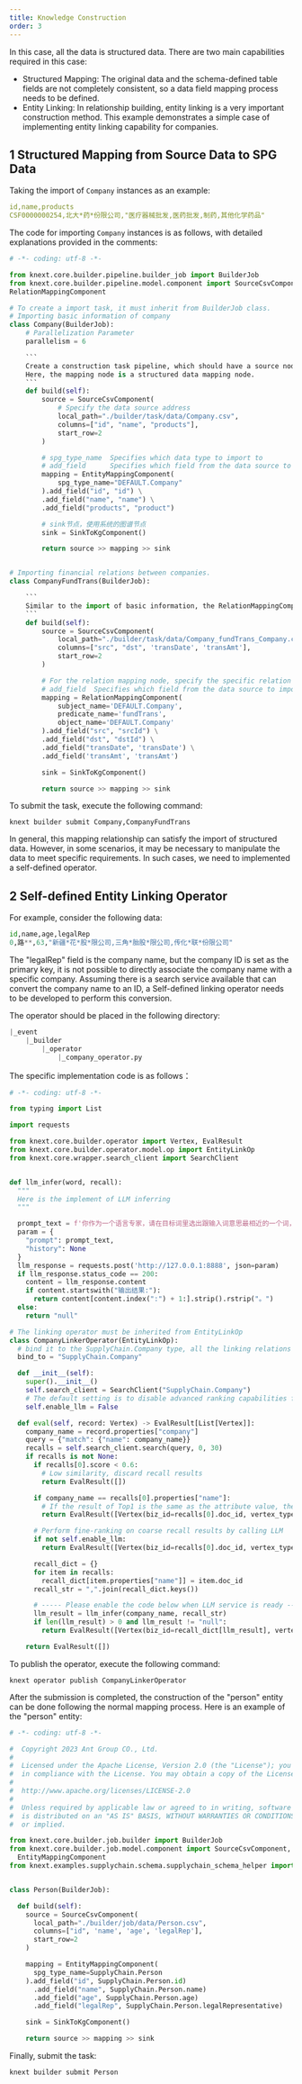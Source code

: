 ```yaml
---
title: Knowledge Construction
order: 3
---
```


In this case, all the data is structured data. There are two main capabilities required in this case:

- Structured Mapping: The original data and the schema-defined table fields are not completely consistent, so a data field mapping process needs to be defined.
- Entity Linking: In relationship building, entity linking is a very important construction method. This example demonstrates a simple case of implementing entity linking capability for companies.

## 1 Structured Mapping from Source Data to SPG Data

Taking the import of `Company` instances as an example:

```yaml
id,name,products
CSF0000000254,北大*药*份限公司,"医疗器械批发,医药批发,制药,其他化学药品"
```

The code for importing `Company` instances is as follows, with detailed explanations provided in the comments:

```python
# -*- coding: utf-8 -*-

from knext.core.builder.pipeline.builder_job import BuilderJob
from knext.core.builder.pipeline.model.component import SourceCsvComponent, SinkToKgComponent, EntityMappingComponent, \
RelationMappingComponent

# To create a import task, it must inherit from BuilderJob class.
# Importing basic information of company
class Company(BuilderJob):
    # Parallelization Parameter
    parallelism = 6

    ```
    Create a construction task pipeline, which should have a source node and a sink node. 
    Here, the mapping node is a structured data mapping node.
    ```
    def build(self):
        source = SourceCsvComponent(
            # Specify the data source address
            local_path="./builder/task/data/Company.csv",
            columns=["id", "name", "products"],
            start_row=2
        )

        # spg_type_name  Specifies which data type to import to
        # add_field      Specifies which field from the data source to import into the field defined in the schema
        mapping = EntityMappingComponent(
            spg_type_name="DEFAULT.Company"
        ).add_field("id", "id") \
        .add_field("name", "name") \
        .add_field("products", "product")

        # sink节点，使用系统的图谱节点
        sink = SinkToKgComponent()

        return source >> mapping >> sink


# Importing financial relations between companies.
class CompanyFundTrans(BuilderJob):

    ```
    Similar to the import of basic information, the RelationMappingComponent represents the relation mapping node.
    ```
    def build(self):
        source = SourceCsvComponent(
            local_path="./builder/task/data/Company_fundTrans_Company.csv",
            columns=["src", "dst", 'transDate', 'transAmt'],
            start_row=2
        )

        # For the relation mapping node, specify the specific relation
        # add_field  Specifies which field from the data source to import into the field defined in the schema
        mapping = RelationMappingComponent(
            subject_name='DEFAULT.Company',
            predicate_name='fundTrans',
            object_name='DEFAULT.Company'
        ).add_field("src", "srcId") \
        .add_field("dst", "dstId") \
        .add_field("transDate", 'transDate') \
        .add_field('transAmt', 'transAmt')

        sink = SinkToKgComponent()

        return source >> mapping >> sink

```

To submit the task, execute the following command:

```shell
knext builder submit Company,CompanyFundTrans
```

In general, this mapping relationship can satisfy the import of structured data. However, in some scenarios, it may be necessary to manipulate the data to meet specific requirements. In such cases, we need to implemented a self-defined operator.

## 2 Self-defined Entity Linking Operator

For example, consider the following data:

```python
id,name,age,legalRep
0,路**,63,"新疆*花*股*限公司,三角*胎股*限公司,传化*联*份限公司"
```

The "legalRep" field is the company name, but the company ID is set as the primary key, it is not possible to directly associate the company name with a specific company. Assuming there is a search service available that can convert the company name to an ID, a Self-defined linking operator needs to be developed to perform this conversion.

The operator should be placed in the following directory:

```python
|_event
    |_builder
        |_operator
            |_company_operator.py
```

The specific implementation code is as follows：

```python
# -*- coding: utf-8 -*-

from typing import List

import requests

from knext.core.builder.operator import Vertex, EvalResult
from knext.core.builder.operator.model.op import EntityLinkOp
from knext.core.wrapper.search_client import SearchClient


def llm_infer(word, recall):
  """
  Here is the implement of LLM inferring
  """

  prompt_text = f'你作为一个语言专家，请在目标词里选出跟输入词意思最相近的一个词，如果没有意思相近的则输出null。\n要求：输出结果直接显示选中的目标词，不需要给出选择的任何理由。\n输入词：{word}。\n目标词：[{recall}]。'
  param = {
    "prompt": prompt_text,
    "history": None
  }
  llm_response = requests.post('http://127.0.0.1:8888', json=param)
  if llm_response.status_code == 200:
    content = llm_response.content
    if content.startswith("输出结果:"):
      return content[content.index(":") + 1:].strip().rstrip("。")
  else:
    return "null"

# The linking operator must be inherited from EntityLinkOp
class CompanyLinkerOperator(EntityLinkOp):
  # bind it to the SupplyChain.Company type, all the linking relations to this entity will excute the linking operation.
  bind_to = "SupplyChain.Company"

  def __init__(self):
    super().__init__()
    self.search_client = SearchClient("SupplyChain.Company")
    # The default setting is to disable advanced ranking capabilities for llms.
    self.enable_llm = False

  def eval(self, record: Vertex) -> EvalResult[List[Vertex]]:
    company_name = record.properties["company"]
    query = {"match": {"name": company_name}}
    recalls = self.search_client.search(query, 0, 30)
    if recalls is not None:
      if recalls[0].score < 0.6:
        # Low similarity, discard recall results
        return EvalResult([])

      if company_name == recalls[0].properties["name"]:
        # If the result of Top1 is the same as the attribute value, then returned directly
        return EvalResult([Vertex(biz_id=recalls[0].doc_id, vertex_type="SupplyChain.Company")])

      # Perform fine-ranking on coarse recall results by calling LLM
      if not self.enable_llm:
        return EvalResult([Vertex(biz_id=recalls[0].doc_id, vertex_type="SupplyChain.Company")])

      recall_dict = {}
      for item in recalls:
        recall_dict[item.properties["name"]] = item.doc_id
      recall_str = ",".join(recall_dict.keys())

      # ----- Please enable the code below when LLM service is ready ------
      llm_result = llm_infer(company_name, recall_str)
      if len(llm_result) > 0 and llm_result != "null":
        return EvalResult([Vertex(biz_id=recall_dict[llm_result], vertex_type="SupplyChain.Company")])

    return EvalResult([])

```

To publish the operator, execute the following command:

```shell
knext operator publish CompanyLinkerOperator
```

After the submission is completed, the construction of the "person" entity can be done following the normal mapping process. Here is an example of the "person" entity:

```python
# -*- coding: utf-8 -*-

#  Copyright 2023 Ant Group CO., Ltd.
#
#  Licensed under the Apache License, Version 2.0 (the "License"); you may not use this file except
#  in compliance with the License. You may obtain a copy of the License at
#
#  http://www.apache.org/licenses/LICENSE-2.0
#
#  Unless required by applicable law or agreed to in writing, software distributed under the License
#  is distributed on an "AS IS" BASIS, WITHOUT WARRANTIES OR CONDITIONS OF ANY KIND, either express
#  or implied.

from knext.core.builder.job.builder import BuilderJob
from knext.core.builder.job.model.component import SourceCsvComponent, SinkToKgComponent, RelationMappingComponent,
  EntityMappingComponent
from knext.examples.supplychain.schema.supplychain_schema_helper import SupplyChain


class Person(BuilderJob):

  def build(self):
    source = SourceCsvComponent(
      local_path="./builder/job/data/Person.csv",
      columns=["id", 'name', 'age', 'legalRep'],
      start_row=2
    )

    mapping = EntityMappingComponent(
      spg_type_name=SupplyChain.Person
    ).add_field("id", SupplyChain.Person.id)
      .add_field("name", SupplyChain.Person.name)
      .add_field("age", SupplyChain.Person.age)
      .add_field("legalRep", SupplyChain.Person.legalRepresentative)

    sink = SinkToKgComponent()

    return source >> mapping >> sink
```

Finally, submit the task:

```shell
knext builder submit Person
```
